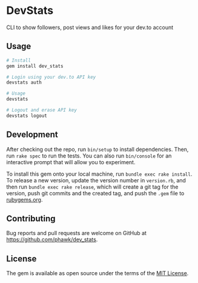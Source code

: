 # DevStats

CLI to show followers, post views and likes for your dev.to account

## Usage

```ruby
# Install
gem install dev_stats

# Login using your dev.to API key
devstats auth

# Usage
devstats

# Logout and erase API key
devstats logout
```

## Development

After checking out the repo, run `bin/setup` to install dependencies. Then, run `rake spec` to run the tests. You can also run `bin/console` for an interactive prompt that will allow you to experiment.

To install this gem onto your local machine, run `bundle exec rake install`. To release a new version, update the version number in `version.rb`, and then run `bundle exec rake release`, which will create a git tag for the version, push git commits and the created tag, and push the `.gem` file to [rubygems.org](https://rubygems.org).

## Contributing

Bug reports and pull requests are welcome on GitHub at https://github.com/phawk/dev_stats.

## License

The gem is available as open source under the terms of the [MIT License](https://opensource.org/licenses/MIT).
